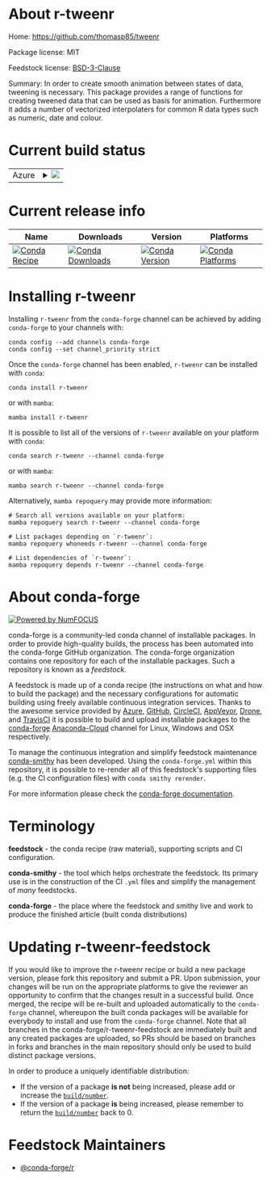 About r-tweenr
==============

Home: https://github.com/thomasp85/tweenr

Package license: MIT

Feedstock license: [BSD-3-Clause](https://github.com/conda-forge/r-tweenr-feedstock/blob/main/LICENSE.txt)

Summary: In order to create smooth animation between states of data, tweening is necessary. This package provides a range of functions for creating tweened data that can be used as basis for animation. Furthermore it adds a number of vectorized interpolaters for common R data  types such as numeric, date and colour.

Current build status
====================


<table>
    
  <tr>
    <td>Azure</td>
    <td>
      <details>
        <summary>
          <a href="https://dev.azure.com/conda-forge/feedstock-builds/_build/latest?definitionId=1759&branchName=main">
            <img src="https://dev.azure.com/conda-forge/feedstock-builds/_apis/build/status/r-tweenr-feedstock?branchName=main">
          </a>
        </summary>
        <table>
          <thead><tr><th>Variant</th><th>Status</th></tr></thead>
          <tbody><tr>
              <td>linux_64_r_base4.0</td>
              <td>
                <a href="https://dev.azure.com/conda-forge/feedstock-builds/_build/latest?definitionId=1759&branchName=main">
                  <img src="https://dev.azure.com/conda-forge/feedstock-builds/_apis/build/status/r-tweenr-feedstock?branchName=main&jobName=linux&configuration=linux_64_r_base4.0" alt="variant">
                </a>
              </td>
            </tr><tr>
              <td>linux_64_r_base4.1</td>
              <td>
                <a href="https://dev.azure.com/conda-forge/feedstock-builds/_build/latest?definitionId=1759&branchName=main">
                  <img src="https://dev.azure.com/conda-forge/feedstock-builds/_apis/build/status/r-tweenr-feedstock?branchName=main&jobName=linux&configuration=linux_64_r_base4.1" alt="variant">
                </a>
              </td>
            </tr><tr>
              <td>osx_64_r_base4.0</td>
              <td>
                <a href="https://dev.azure.com/conda-forge/feedstock-builds/_build/latest?definitionId=1759&branchName=main">
                  <img src="https://dev.azure.com/conda-forge/feedstock-builds/_apis/build/status/r-tweenr-feedstock?branchName=main&jobName=osx&configuration=osx_64_r_base4.0" alt="variant">
                </a>
              </td>
            </tr><tr>
              <td>osx_64_r_base4.1</td>
              <td>
                <a href="https://dev.azure.com/conda-forge/feedstock-builds/_build/latest?definitionId=1759&branchName=main">
                  <img src="https://dev.azure.com/conda-forge/feedstock-builds/_apis/build/status/r-tweenr-feedstock?branchName=main&jobName=osx&configuration=osx_64_r_base4.1" alt="variant">
                </a>
              </td>
            </tr><tr>
              <td>osx_arm64_r_base4.0</td>
              <td>
                <a href="https://dev.azure.com/conda-forge/feedstock-builds/_build/latest?definitionId=1759&branchName=main">
                  <img src="https://dev.azure.com/conda-forge/feedstock-builds/_apis/build/status/r-tweenr-feedstock?branchName=main&jobName=osx&configuration=osx_arm64_r_base4.0" alt="variant">
                </a>
              </td>
            </tr><tr>
              <td>osx_arm64_r_base4.1</td>
              <td>
                <a href="https://dev.azure.com/conda-forge/feedstock-builds/_build/latest?definitionId=1759&branchName=main">
                  <img src="https://dev.azure.com/conda-forge/feedstock-builds/_apis/build/status/r-tweenr-feedstock?branchName=main&jobName=osx&configuration=osx_arm64_r_base4.1" alt="variant">
                </a>
              </td>
            </tr><tr>
              <td>win_64_r_base4.0</td>
              <td>
                <a href="https://dev.azure.com/conda-forge/feedstock-builds/_build/latest?definitionId=1759&branchName=main">
                  <img src="https://dev.azure.com/conda-forge/feedstock-builds/_apis/build/status/r-tweenr-feedstock?branchName=main&jobName=win&configuration=win_64_r_base4.0" alt="variant">
                </a>
              </td>
            </tr><tr>
              <td>win_64_r_base4.1</td>
              <td>
                <a href="https://dev.azure.com/conda-forge/feedstock-builds/_build/latest?definitionId=1759&branchName=main">
                  <img src="https://dev.azure.com/conda-forge/feedstock-builds/_apis/build/status/r-tweenr-feedstock?branchName=main&jobName=win&configuration=win_64_r_base4.1" alt="variant">
                </a>
              </td>
            </tr>
          </tbody>
        </table>
      </details>
    </td>
  </tr>
</table>

Current release info
====================

| Name | Downloads | Version | Platforms |
| --- | --- | --- | --- |
| [![Conda Recipe](https://img.shields.io/badge/recipe-r--tweenr-green.svg)](https://anaconda.org/conda-forge/r-tweenr) | [![Conda Downloads](https://img.shields.io/conda/dn/conda-forge/r-tweenr.svg)](https://anaconda.org/conda-forge/r-tweenr) | [![Conda Version](https://img.shields.io/conda/vn/conda-forge/r-tweenr.svg)](https://anaconda.org/conda-forge/r-tweenr) | [![Conda Platforms](https://img.shields.io/conda/pn/conda-forge/r-tweenr.svg)](https://anaconda.org/conda-forge/r-tweenr) |

Installing r-tweenr
===================

Installing `r-tweenr` from the `conda-forge` channel can be achieved by adding `conda-forge` to your channels with:

```
conda config --add channels conda-forge
conda config --set channel_priority strict
```

Once the `conda-forge` channel has been enabled, `r-tweenr` can be installed with `conda`:

```
conda install r-tweenr
```

or with `mamba`:

```
mamba install r-tweenr
```

It is possible to list all of the versions of `r-tweenr` available on your platform with `conda`:

```
conda search r-tweenr --channel conda-forge
```

or with `mamba`:

```
mamba search r-tweenr --channel conda-forge
```

Alternatively, `mamba repoquery` may provide more information:

```
# Search all versions available on your platform:
mamba repoquery search r-tweenr --channel conda-forge

# List packages depending on `r-tweenr`:
mamba repoquery whoneeds r-tweenr --channel conda-forge

# List dependencies of `r-tweenr`:
mamba repoquery depends r-tweenr --channel conda-forge
```


About conda-forge
=================

[![Powered by
NumFOCUS](https://img.shields.io/badge/powered%20by-NumFOCUS-orange.svg?style=flat&colorA=E1523D&colorB=007D8A)](https://numfocus.org)

conda-forge is a community-led conda channel of installable packages.
In order to provide high-quality builds, the process has been automated into the
conda-forge GitHub organization. The conda-forge organization contains one repository
for each of the installable packages. Such a repository is known as a *feedstock*.

A feedstock is made up of a conda recipe (the instructions on what and how to build
the package) and the necessary configurations for automatic building using freely
available continuous integration services. Thanks to the awesome service provided by
[Azure](https://azure.microsoft.com/en-us/services/devops/), [GitHub](https://github.com/),
[CircleCI](https://circleci.com/), [AppVeyor](https://www.appveyor.com/),
[Drone](https://cloud.drone.io/welcome), and [TravisCI](https://travis-ci.com/)
it is possible to build and upload installable packages to the
[conda-forge](https://anaconda.org/conda-forge) [Anaconda-Cloud](https://anaconda.org/)
channel for Linux, Windows and OSX respectively.

To manage the continuous integration and simplify feedstock maintenance
[conda-smithy](https://github.com/conda-forge/conda-smithy) has been developed.
Using the ``conda-forge.yml`` within this repository, it is possible to re-render all of
this feedstock's supporting files (e.g. the CI configuration files) with ``conda smithy rerender``.

For more information please check the [conda-forge documentation](https://conda-forge.org/docs/).

Terminology
===========

**feedstock** - the conda recipe (raw material), supporting scripts and CI configuration.

**conda-smithy** - the tool which helps orchestrate the feedstock.
                   Its primary use is in the construction of the CI ``.yml`` files
                   and simplify the management of *many* feedstocks.

**conda-forge** - the place where the feedstock and smithy live and work to
                  produce the finished article (built conda distributions)


Updating r-tweenr-feedstock
===========================

If you would like to improve the r-tweenr recipe or build a new
package version, please fork this repository and submit a PR. Upon submission,
your changes will be run on the appropriate platforms to give the reviewer an
opportunity to confirm that the changes result in a successful build. Once
merged, the recipe will be re-built and uploaded automatically to the
`conda-forge` channel, whereupon the built conda packages will be available for
everybody to install and use from the `conda-forge` channel.
Note that all branches in the conda-forge/r-tweenr-feedstock are
immediately built and any created packages are uploaded, so PRs should be based
on branches in forks and branches in the main repository should only be used to
build distinct package versions.

In order to produce a uniquely identifiable distribution:
 * If the version of a package **is not** being increased, please add or increase
   the [``build/number``](https://docs.conda.io/projects/conda-build/en/latest/resources/define-metadata.html#build-number-and-string).
 * If the version of a package **is** being increased, please remember to return
   the [``build/number``](https://docs.conda.io/projects/conda-build/en/latest/resources/define-metadata.html#build-number-and-string)
   back to 0.

Feedstock Maintainers
=====================

* [@conda-forge/r](https://github.com/conda-forge/r/)

